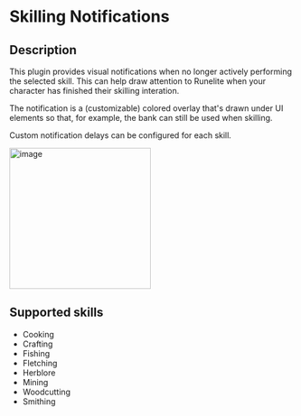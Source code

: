 # Skilling Notifications
## Description
This plugin provides visual notifications when no longer actively performing the selected skill.
This can help draw attention to Runelite when your character has finished their skilling interation.

The notification is a (customizable) colored overlay that's drawn under UI elements so that, for example, the bank can still be used when skilling.

Custom notification delays can be configured for each skill.

<img src="https://i.gyazo.com/a15d1192e39f5357d650a42b67274adf.png" alt="image" width="250"/>

## Supported skills
- Cooking
- Crafting
- Fishing
- Fletching
- Herblore
- Mining
- Woodcutting
- Smithing